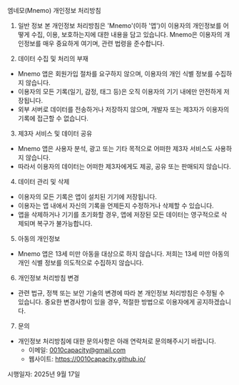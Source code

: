 엠네모(Mnemo) 개인정보 처리방침

1. 일반 정보
본 개인정보 처리방침은 'Mnemo'(이하 '앱')이 이용자의 개인정보를 어떻게 수집, 이용, 보호하는지에 대한 내용을 담고 있습니다. Mnemo은 이용자의 개인정보를 매우 중요하게 여기며, 관련 법령을 준수합니다.

2. 데이터 수집 및 처리의 부재
- Mnemo 앱은 회원가입 절차를 요구하지 않으며, 이용자의 개인 식별 정보를 수집하지 않습니다.
- 이용자의 모든 기록(일기, 감정, 태그 등)은 오직 이용자의 기기 내에만 안전하게 저장됩니다.
- 외부 서버로 데이터를 전송하거나 저장하지 않으며, 개발자 또는 제3자가 이용자의 기록에 접근할 수 없습니다.

3. 제3자 서비스 및 데이터 공유
- Mnemo 앱은 사용자 분석, 광고 또는 기타 목적으로 어떠한 제3자 서비스도 사용하지 않습니다.
- 따라서 이용자의 데이터는 어떠한 제3자에게도 제공, 공유 또는 판매되지 않습니다.

4. 데이터 관리 및 삭제
- 이용자의 모든 기록은 앱이 설치된 기기에 저장됩니다.
- 이용자는 앱 내에서 자신의 기록을 언제든지 수정하거나 삭제할 수 있습니다.
- 앱을 삭제하거나 기기를 초기화할 경우, 앱에 저장된 모든 데이터는 영구적으로 삭제되며 복구가 불가능합니다.

5. 아동의 개인정보
- Mnemo 앱은 13세 미만 아동을 대상으로 하지 않습니다. 저희는 13세 미만 아동의 개인 식별 정보를 의도적으로 수집하지 않습니다.

6. 개인정보 처리방침 변경
- 관련 법규, 정책 또는 보안 기술의 변경에 따라 본 개인정보 처리방침은 수정될 수 있습니다. 중요한 변경사항이 있을 경우, 적절한 방법으로 이용자에게 공지하겠습니다.

7. 문의
- 개인정보 처리방침에 대한 문의사항은 아래 연락처로 문의해주시기 바랍니다.
  - 이메일: 0010capacity@gmail.com
  - 웹사이트: https://0010capacity.github.io/

시행일자: 2025년 9월 17일